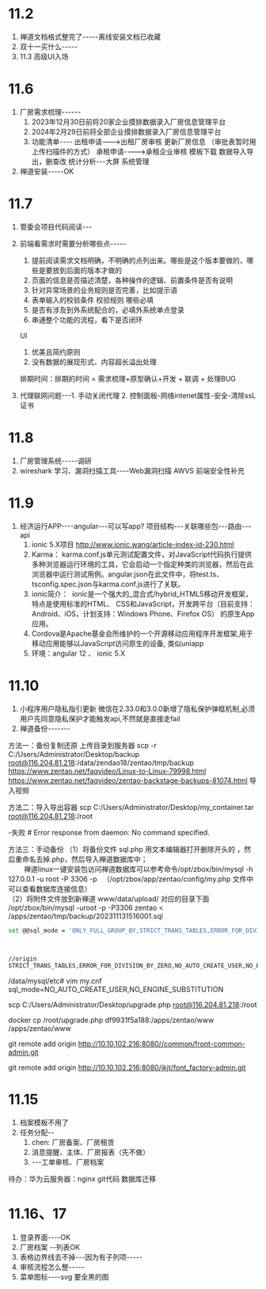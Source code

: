 # 11.2 
1. 禅道文档格式整完了-----离线安装文档已收藏
2. 双十一买什么-----
3. 11.3 高级UI入场
# 11.6
1. 厂房需求梳理------
	1. 2023年12月30日前将20家企业摸排数据录入厂房信息管理平台
	2. 2024年2月29日前将全部企业摸排数据录入厂房信息管理平台
	3. 功能清单----
		出租申请--->出租厂房审核   更新厂房信息  （审批表暂时用上传扫描件的方式）
		承租申请---->承租企业审核
		模板下载 数据导入导出，删查改
		统计分析---大屏
		系统管理
2. 禅道安装-----OK 

# 11.7
1. 管委会项目代码阅读---
2. 前端看需求时需要分析哪些点-----
	1. 提前阅读需求文档明确，不明确的点列出来。哪些是这个版本要做的，哪些是要放到后面的版本才做的
	2. 页面的信息是否描述清楚，各种操作的逻辑、前置条件是否有说明
	3. 针对异常场景的业务规则是否完善，比如提示语
	4. 表单输入的校验条件 校验规则 哪些必填
	5. 是否有涉及到外系统配合的，必填外系统单点登录
	6. 串通整个功能的流程，看下是否闭环

	UI
	1. 优美且简约原则
	2. 没有数据的展现形式、内容超长溢出处理

	排期时间：排期的时间 = 需求梳理+原型确认+开发 + 联调 + 处理BUG

3. 代理联网问题---1. 手动关闭代理 2. 控制面板-网络intenet属性-安全-清除ssL证书

# 11.8
1. 厂房管理系统-----调研
3. wireshark 学习、漏洞扫描工具----Web漏洞扫描 AWVS 前端安全性补充


# 11.9 
1. 经济运行APP----angular---可以写app?  项目结构---关联哪些包---路由---api
	1.  ionic 5.X项目 http://www.ionic.wang/article-index-id-230.html
	2. Karma： karma.conf.js单元测试配置文件，对JavaScript代码执行提供多种浏览器运行环境的工具，它会启动一个指定种类的浏览器，然后在此浏览器中运行测试用例。angular.json在此文件中，将test.ts、tsconfig.spec.json与karma.conf.js进行了关联。
	3. ionic简介： ​ ​ionic​​是一个强大的_混合式/hybrid_HTML5移动开发框架，特点是使用标准的HTML、 CSS和JavaScript，开发跨平台（目前支持：Android、iOS，计划支持：Windows Phone、Firefox OS） 的原生App应用。
	4. Cordova是Apache基金会所维护的一个开源移动应用程序开发框架,用于移动应用能够以JavaScript访问原生的设备, 类似uniapp
	5. 环境：angular 12 、 ionic 5.X
# 11.10
1. 小程序用户隐私指引更新
	微信在2.33.0和3.0.0新增了隐私保护弹框机制,必须用户先同意隐私保护才能触发api,不然就是直接走fail
2. 禅道备份-------

方法一：备份复制还原
上传目录到服务器
scp -r C:/Users/Administrator/Desktop/backup root@116.204.81.218:/data/zendao18/zentao/tmp/backup
https://www.zentao.net/faqvideo/Linux-to-Linux-79998.html
https://www.zentao.net/faqvideo/zentao-backstage-backups-81074.html  导入视频

方法二：导入导出容器
scp  C:/Users/Administrator/Desktop/my_container.tar root@116.204.81.218:/root

-失败 # Error response from daemon: No command specified.

方法三：手动备份
	（1）将备份文件 sql.php 用文本编辑器打开删除开头的 <?php die();?>，然后重命名去掉.php，然后导入禅道数据库中；  
	        禅道linux一键安装包访问禅道数据库可以参考命令/opt/zbox/bin/mysql -h 127.0.0.1 -u root -P 3306 -p   （/opt/zbox/app/zentao/config/my.php 文件中可以查看数据库连接信息）  
	（2）将附件文件放到新禅道 www/data/upload/ 对应的目录下面
/opt/zbox/bin/mysql -uroot -p -P3306 zentao < /apps/zentao/tmp/backup/202311131516001.sql


```bash
set @@sql_mode = 'ONLY_FULL_GROUP_BY,STRICT_TRANS_TABLES,ERROR_FOR_DIVISION_BY_ZERO,NO_ENGINE_SUBSTITUTION';



//origin
STRICT_TRANS_TABLES,ERROR_FOR_DIVISION_BY_ZERO,NO_AUTO_CREATE_USER,NO_ENGINE_SUBSTITUTION
```

/data/mysql/etc# vim my.cnf
sql_mode=NO_AUTO_CREATE_USER,NO_ENGINE_SUBSTITUTION

scp  C:/Users/Administrator/Desktop/upgrade.php root@116.204.81.218:/root

docker cp /root/upgrade.php df9931f5a188:/apps/zentao/www
/apps/zentao/www


git remote add origin http://10.10.102.216:8080//common/front-common-admin.git


git remote add origin http://10.10.102.216:8080/jkjt/font_factory-admin.git


# 11.15
1. 档案模板不用了
2. 任务分配--
	1. chen: 厂房备案、厂房租赁
	2. 消息提醒、主体、厂房报表（先不做）
	3. ---工单审核、厂房档案


待办：华为云服务器：nginx git代码  数据库迁移

# 11.16、17
1. 登录界面----OK
2. 厂房档案 --列表OK
3. 表格边界线去不掉---因为有子列项-----
4. 审核流程怎么整-----
5. 菜单图标----svg 要全黑的图